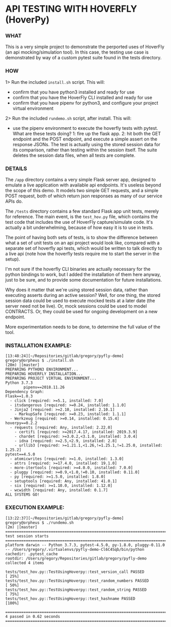# API TESTING WITH HOVERFLY (HoverPy)

### WHAT

This is a very simple project to demonstrate the perported uses of HoverFly (an api mocking/simulation tool). In this case, the testing use case is demonstrated by way of a custom pytest suite found in the tests directory.

### HOW

1> Run the included `install.sh` script. This will:
* confirm that you have python3 installed and ready for use
* confirm that you have the HoverFly CLI installed and ready for use
* confirm that you have pipenv for python3, and configure your project virtual environment

2> Run the included `rundemo.sh` script, after install. This will:
* use the pipenv environment to execute the hoverfly tests with pytest. What are these tests doing? 1: fire up the flask app. 2: hit both the GET endpoint and the POST endpoint, and execute a simple assert on the response JSONs. The test is actually using the stored session data for its comparison, rather than testing within the session itself. The suite deletes the session data files, when all tests are complete.

### DETAILS

The `/app` directory contains a very simple Flask server app, designed to emulate a live application with available api endpoints. It's useless beyond the scope of this demo. It models two simple GET requests, and a simple POST request, both of which return json responses as many of our service APIs do. 

The `/tests` directory contains a few standard Flask app unit tests, merely for reference. The main event, is the `test_hov.py` file, which contains the test code that includes the use of HoverFly capture/simulate code. It's actually a bit underwhelming, because of how easy it is to use in tests.

The point of having both sets of tests, is to show the difference between what a set of unit tests on an api project would look like, compared with a separate set of hoverfly api tests, which would be written to talk directly to a live api (note how the hoverfly tests require me to start the server in the setup).

I'm not sure if the hoverfly CLI binaries are actually necessary for the python bindings to work, but I added the installation of them here anyway, just to be sure, and to provide some documentation for future installations.

Why does it matter that we're using stored session data, rather than executing asserts during an active session? Well, for one thing, the stored session data could be used to execute mocked tests at a later date (the server need not be live). Or, mock sessions could be used to model CONTRACTS. Or, they could be used for ongoing development on a new endpoint.

More experimentation needs to be done, to determine the full value of the tool.

### INSTALLATION EXAMPLE:
```
[13:48:24][~/Repositories/gitlab/gregory/pyfly-demo]
gregory@orpheus $ ./install.sh                                                                                                                         (28m) |[master] 
PREPARING PYTHON3 ENVIRONMENT...
PREPARING HOVERFLY INSTALLATION...
PREPARING PROJECT VIRTUAL ENVIRONMENT...
Python 3.7.3
        pipenv==2018.11.26
Dependency Graph:
Flask==1.0.3
  - click [required: >=5.1, installed: 7.0]
  - itsdangerous [required: >=0.24, installed: 1.1.0]
  - Jinja2 [required: >=2.10, installed: 2.10.1]
    - MarkupSafe [required: >=0.23, installed: 1.1.1]
  - Werkzeug [required: >=0.14, installed: 0.15.4]
hoverpy==0.2.2
  - requests [required: Any, installed: 2.22.0]
    - certifi [required: >=2017.4.17, installed: 2019.3.9]
    - chardet [required: >=3.0.2,<3.1.0, installed: 3.0.4]
    - idna [required: >=2.5,<2.9, installed: 2.8]
    - urllib3 [required: >=1.21.1,<1.26,!=1.25.1,!=1.25.0, installed: 1.25.2]
pytest==4.5.0
  - atomicwrites [required: >=1.0, installed: 1.3.0]
  - attrs [required: >=17.4.0, installed: 19.1.0]
  - more-itertools [required: >=4.0.0, installed: 7.0.0]
  - pluggy [required: >=0.9,<1.0,!=0.10, installed: 0.11.0]
  - py [required: >=1.5.0, installed: 1.8.0]
  - setuptools [required: Any, installed: 41.0.1]
  - six [required: >=1.10.0, installed: 1.12.0]
  - wcwidth [required: Any, installed: 0.1.7]
ALL SYSTEMS GO!
```

### EXECUTION EXAMPLE:

```
[13:22:37][~/Repositories/gitlab/gregory/pyfly-demo]
gregory@orpheus $ ./rundemo.sh                                                                                                                          (2m) |[master] 
========================================================================= test session starts ==========================================================================
platform darwin -- Python 3.7.3, pytest-4.5.0, py-1.8.0, pluggy-0.11.0 -- /Users/gregory/.virtualenvs/pyfly-demo-Cl6C4Sqb/bin/python
cachedir: .pytest_cache
rootdir: /Users/gregory/Repositories/gitlab/gregory/pyfly-demo
collected 4 items                                                                                                                                                      

tests/test_hov.py::TestUsingHoverpy::test_version_call PASSED                                                                                                    [ 25%]
tests/test_hov.py::TestUsingHoverpy::test_random_numbers PASSED                                                                                                  [ 50%]
tests/test_hov.py::TestUsingHoverpy::test_random_string PASSED                                                                                                   [ 75%]
tests/test_hov.py::TestUsingHoverpy::test_hashname PASSED                                                                                                        [100%]

======================================================================= 4 passed in 0.62 seconds =======================================================================
```